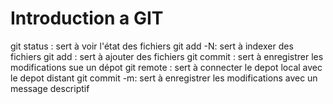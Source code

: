 # Introduction a GIT

git status : sert à voir l'état des fichiers
git add -N: sert à indexer des fichiers
git add : sert à ajouter des fichiers
git commit : sert à enregistrer les modifications sue un dépot
git remote : sert à connecter le depot local avec le depot distant
git commit -m: sert à enregistrer les modifications avec un message descriptif
